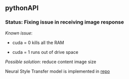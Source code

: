 ## pythonAPI



### Status: Fixing issue in receiving image response



*Known issue*:

- cuda = 0 kills all the RAM

- cuda = 1 runs out of drive space



*Possible solution*: reduce content image size 



Neural Style Transfer model is implemented in [repo](https://github.com/math-geec/Neural-Style-Transfer)

